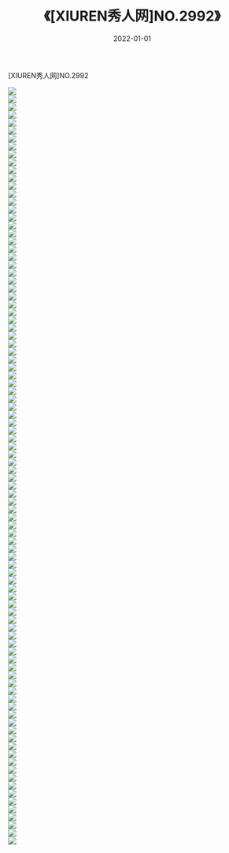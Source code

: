 ﻿---
layout: post
title:  《[XIUREN秀人网]NO.2992》
date:   2022-01-01
img: http://img.660000.xyz/Sharelink/秀人网/秀人网第03部分/[XIUREN秀人网]NO.2992/000.jpg
categories: [美女, 清纯, 唯美]
---

[XIUREN秀人网]NO.2992

 ![](http://img.660000.xyz/Sharelink/秀人网/秀人网第03部分/[XIUREN秀人网]NO.2992/001.jpg) <br>![](http://img.660000.xyz/Sharelink/秀人网/秀人网第03部分/[XIUREN秀人网]NO.2992/002.jpg) <br>![](http://img.660000.xyz/Sharelink/秀人网/秀人网第03部分/[XIUREN秀人网]NO.2992/003.jpg) <br>![](http://img.660000.xyz/Sharelink/秀人网/秀人网第03部分/[XIUREN秀人网]NO.2992/004.jpg) <br>![](http://img.660000.xyz/Sharelink/秀人网/秀人网第03部分/[XIUREN秀人网]NO.2992/005.jpg) <br>![](http://img.660000.xyz/Sharelink/秀人网/秀人网第03部分/[XIUREN秀人网]NO.2992/006.jpg) <br>![](http://img.660000.xyz/Sharelink/秀人网/秀人网第03部分/[XIUREN秀人网]NO.2992/007.jpg) <br>![](http://img.660000.xyz/Sharelink/秀人网/秀人网第03部分/[XIUREN秀人网]NO.2992/008.jpg) <br>![](http://img.660000.xyz/Sharelink/秀人网/秀人网第03部分/[XIUREN秀人网]NO.2992/009.jpg) <br>![](http://img.660000.xyz/Sharelink/秀人网/秀人网第03部分/[XIUREN秀人网]NO.2992/010.jpg) <br>![](http://img.660000.xyz/Sharelink/秀人网/秀人网第03部分/[XIUREN秀人网]NO.2992/011.jpg) <br>![](http://img.660000.xyz/Sharelink/秀人网/秀人网第03部分/[XIUREN秀人网]NO.2992/012.jpg) <br>![](http://img.660000.xyz/Sharelink/秀人网/秀人网第03部分/[XIUREN秀人网]NO.2992/013.jpg) <br>![](http://img.660000.xyz/Sharelink/秀人网/秀人网第03部分/[XIUREN秀人网]NO.2992/014.jpg) <br>![](http://img.660000.xyz/Sharelink/秀人网/秀人网第03部分/[XIUREN秀人网]NO.2992/015.jpg) <br>![](http://img.660000.xyz/Sharelink/秀人网/秀人网第03部分/[XIUREN秀人网]NO.2992/016.jpg) <br>![](http://img.660000.xyz/Sharelink/秀人网/秀人网第03部分/[XIUREN秀人网]NO.2992/017.jpg) <br>![](http://img.660000.xyz/Sharelink/秀人网/秀人网第03部分/[XIUREN秀人网]NO.2992/018.jpg) <br>![](http://img.660000.xyz/Sharelink/秀人网/秀人网第03部分/[XIUREN秀人网]NO.2992/019.jpg) <br>![](http://img.660000.xyz/Sharelink/秀人网/秀人网第03部分/[XIUREN秀人网]NO.2992/020.jpg) <br>![](http://img.660000.xyz/Sharelink/秀人网/秀人网第03部分/[XIUREN秀人网]NO.2992/021.jpg) <br>![](http://img.660000.xyz/Sharelink/秀人网/秀人网第03部分/[XIUREN秀人网]NO.2992/022.jpg) <br>![](http://img.660000.xyz/Sharelink/秀人网/秀人网第03部分/[XIUREN秀人网]NO.2992/023.jpg) <br>![](http://img.660000.xyz/Sharelink/秀人网/秀人网第03部分/[XIUREN秀人网]NO.2992/024.jpg) <br>![](http://img.660000.xyz/Sharelink/秀人网/秀人网第03部分/[XIUREN秀人网]NO.2992/025.jpg) <br>![](http://img.660000.xyz/Sharelink/秀人网/秀人网第03部分/[XIUREN秀人网]NO.2992/026.jpg) <br>![](http://img.660000.xyz/Sharelink/秀人网/秀人网第03部分/[XIUREN秀人网]NO.2992/027.jpg) <br>![](http://img.660000.xyz/Sharelink/秀人网/秀人网第03部分/[XIUREN秀人网]NO.2992/028.jpg) <br>![](http://img.660000.xyz/Sharelink/秀人网/秀人网第03部分/[XIUREN秀人网]NO.2992/029.jpg) <br>![](http://img.660000.xyz/Sharelink/秀人网/秀人网第03部分/[XIUREN秀人网]NO.2992/030.jpg) <br>![](http://img.660000.xyz/Sharelink/秀人网/秀人网第03部分/[XIUREN秀人网]NO.2992/031.jpg) <br>![](http://img.660000.xyz/Sharelink/秀人网/秀人网第03部分/[XIUREN秀人网]NO.2992/032.jpg) <br>![](http://img.660000.xyz/Sharelink/秀人网/秀人网第03部分/[XIUREN秀人网]NO.2992/033.jpg) <br>![](http://img.660000.xyz/Sharelink/秀人网/秀人网第03部分/[XIUREN秀人网]NO.2992/034.jpg) <br>![](http://img.660000.xyz/Sharelink/秀人网/秀人网第03部分/[XIUREN秀人网]NO.2992/035.jpg) <br>![](http://img.660000.xyz/Sharelink/秀人网/秀人网第03部分/[XIUREN秀人网]NO.2992/036.jpg) <br>![](http://img.660000.xyz/Sharelink/秀人网/秀人网第03部分/[XIUREN秀人网]NO.2992/037.jpg) <br>![](http://img.660000.xyz/Sharelink/秀人网/秀人网第03部分/[XIUREN秀人网]NO.2992/038.jpg) <br>![](http://img.660000.xyz/Sharelink/秀人网/秀人网第03部分/[XIUREN秀人网]NO.2992/039.jpg) <br>![](http://img.660000.xyz/Sharelink/秀人网/秀人网第03部分/[XIUREN秀人网]NO.2992/040.jpg) <br>![](http://img.660000.xyz/Sharelink/秀人网/秀人网第03部分/[XIUREN秀人网]NO.2992/041.jpg) <br>![](http://img.660000.xyz/Sharelink/秀人网/秀人网第03部分/[XIUREN秀人网]NO.2992/042.jpg) <br>![](http://img.660000.xyz/Sharelink/秀人网/秀人网第03部分/[XIUREN秀人网]NO.2992/043.jpg) <br>![](http://img.660000.xyz/Sharelink/秀人网/秀人网第03部分/[XIUREN秀人网]NO.2992/044.jpg) <br>![](http://img.660000.xyz/Sharelink/秀人网/秀人网第03部分/[XIUREN秀人网]NO.2992/045.jpg) <br>![](http://img.660000.xyz/Sharelink/秀人网/秀人网第03部分/[XIUREN秀人网]NO.2992/046.jpg) <br>![](http://img.660000.xyz/Sharelink/秀人网/秀人网第03部分/[XIUREN秀人网]NO.2992/047.jpg) <br>![](http://img.660000.xyz/Sharelink/秀人网/秀人网第03部分/[XIUREN秀人网]NO.2992/048.jpg) <br>![](http://img.660000.xyz/Sharelink/秀人网/秀人网第03部分/[XIUREN秀人网]NO.2992/049.jpg) <br>![](http://img.660000.xyz/Sharelink/秀人网/秀人网第03部分/[XIUREN秀人网]NO.2992/050.jpg) <br>![](http://img.660000.xyz/Sharelink/秀人网/秀人网第03部分/[XIUREN秀人网]NO.2992/051.jpg) <br>![](http://img.660000.xyz/Sharelink/秀人网/秀人网第03部分/[XIUREN秀人网]NO.2992/052.jpg) <br>![](http://img.660000.xyz/Sharelink/秀人网/秀人网第03部分/[XIUREN秀人网]NO.2992/053.jpg) <br>![](http://img.660000.xyz/Sharelink/秀人网/秀人网第03部分/[XIUREN秀人网]NO.2992/054.jpg) <br>![](http://img.660000.xyz/Sharelink/秀人网/秀人网第03部分/[XIUREN秀人网]NO.2992/055.jpg) <br>![](http://img.660000.xyz/Sharelink/秀人网/秀人网第03部分/[XIUREN秀人网]NO.2992/056.jpg) <br>![](http://img.660000.xyz/Sharelink/秀人网/秀人网第03部分/[XIUREN秀人网]NO.2992/057.jpg) <br>![](http://img.660000.xyz/Sharelink/秀人网/秀人网第03部分/[XIUREN秀人网]NO.2992/058.jpg) <br>![](http://img.660000.xyz/Sharelink/秀人网/秀人网第03部分/[XIUREN秀人网]NO.2992/059.jpg) <br>![](http://img.660000.xyz/Sharelink/秀人网/秀人网第03部分/[XIUREN秀人网]NO.2992/060.jpg) <br>![](http://img.660000.xyz/Sharelink/秀人网/秀人网第03部分/[XIUREN秀人网]NO.2992/061.jpg) <br>![](http://img.660000.xyz/Sharelink/秀人网/秀人网第03部分/[XIUREN秀人网]NO.2992/062.jpg) <br>![](http://img.660000.xyz/Sharelink/秀人网/秀人网第03部分/[XIUREN秀人网]NO.2992/063.jpg) <br>![](http://img.660000.xyz/Sharelink/秀人网/秀人网第03部分/[XIUREN秀人网]NO.2992/064.jpg) <br>![](http://img.660000.xyz/Sharelink/秀人网/秀人网第03部分/[XIUREN秀人网]NO.2992/065.jpg) <br>![](http://img.660000.xyz/Sharelink/秀人网/秀人网第03部分/[XIUREN秀人网]NO.2992/066.jpg) <br>![](http://img.660000.xyz/Sharelink/秀人网/秀人网第03部分/[XIUREN秀人网]NO.2992/067.jpg) <br>![](http://img.660000.xyz/Sharelink/秀人网/秀人网第03部分/[XIUREN秀人网]NO.2992/068.jpg) <br>![](http://img.660000.xyz/Sharelink/秀人网/秀人网第03部分/[XIUREN秀人网]NO.2992/069.jpg) <br>![](http://img.660000.xyz/Sharelink/秀人网/秀人网第03部分/[XIUREN秀人网]NO.2992/070.jpg) <br>![](http://img.660000.xyz/Sharelink/秀人网/秀人网第03部分/[XIUREN秀人网]NO.2992/071.jpg) <br>![](http://img.660000.xyz/Sharelink/秀人网/秀人网第03部分/[XIUREN秀人网]NO.2992/072.jpg) <br>![](http://img.660000.xyz/Sharelink/秀人网/秀人网第03部分/[XIUREN秀人网]NO.2992/073.jpg) <br>![](http://img.660000.xyz/Sharelink/秀人网/秀人网第03部分/[XIUREN秀人网]NO.2992/074.jpg) <br>![](http://img.660000.xyz/Sharelink/秀人网/秀人网第03部分/[XIUREN秀人网]NO.2992/075.jpg) <br>![](http://img.660000.xyz/Sharelink/秀人网/秀人网第03部分/[XIUREN秀人网]NO.2992/076.jpg) <br>![](http://img.660000.xyz/Sharelink/秀人网/秀人网第03部分/[XIUREN秀人网]NO.2992/077.jpg) <br>![](http://img.660000.xyz/Sharelink/秀人网/秀人网第03部分/[XIUREN秀人网]NO.2992/078.jpg) <br>![](http://img.660000.xyz/Sharelink/秀人网/秀人网第03部分/[XIUREN秀人网]NO.2992/079.jpg) <br>![](http://img.660000.xyz/Sharelink/秀人网/秀人网第03部分/[XIUREN秀人网]NO.2992/080.jpg) <br>![](http://img.660000.xyz/Sharelink/秀人网/秀人网第03部分/[XIUREN秀人网]NO.2992/081.jpg) <br>![](http://img.660000.xyz/Sharelink/秀人网/秀人网第03部分/[XIUREN秀人网]NO.2992/082.jpg) <br>![](http://img.660000.xyz/Sharelink/秀人网/秀人网第03部分/[XIUREN秀人网]NO.2992/083.jpg) <br>![](http://img.660000.xyz/Sharelink/秀人网/秀人网第03部分/[XIUREN秀人网]NO.2992/084.jpg) <br>![](http://img.660000.xyz/Sharelink/秀人网/秀人网第03部分/[XIUREN秀人网]NO.2992/085.jpg) <br>![](http://img.660000.xyz/Sharelink/秀人网/秀人网第03部分/[XIUREN秀人网]NO.2992/086.jpg) <br>![](http://img.660000.xyz/Sharelink/秀人网/秀人网第03部分/[XIUREN秀人网]NO.2992/087.jpg) <br>![](http://img.660000.xyz/Sharelink/秀人网/秀人网第03部分/[XIUREN秀人网]NO.2992/088.jpg) <br>![](http://img.660000.xyz/Sharelink/秀人网/秀人网第03部分/[XIUREN秀人网]NO.2992/089.jpg) <br>![](http://img.660000.xyz/Sharelink/秀人网/秀人网第03部分/[XIUREN秀人网]NO.2992/090.jpg) <br>![](http://img.660000.xyz/Sharelink/秀人网/秀人网第03部分/[XIUREN秀人网]NO.2992/091.jpg) <br>![](http://img.660000.xyz/Sharelink/秀人网/秀人网第03部分/[XIUREN秀人网]NO.2992/092.jpg) <br>![](http://img.660000.xyz/Sharelink/秀人网/秀人网第03部分/[XIUREN秀人网]NO.2992/093.jpg) <br>![](http://img.660000.xyz/Sharelink/秀人网/秀人网第03部分/[XIUREN秀人网]NO.2992/094.jpg) <br>![](http://img.660000.xyz/Sharelink/秀人网/秀人网第03部分/[XIUREN秀人网]NO.2992/095.jpg) <br>![](http://img.660000.xyz/Sharelink/秀人网/秀人网第03部分/[XIUREN秀人网]NO.2992/096.jpg) <br>